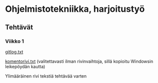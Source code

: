 # Ohjelmistotekniikka, harjoitustyö

## Tehtävät

### Viikko 1

[gitlog.txt](laskarit/viikko1/gitlog.txt)

[komentorivi.txt](laskarit/viikko1/komentorivi.txt)
(valitettavasti ilman rivinvaihtoja, sillä kopioitu Windowsin leikepöydän kautta)

Ylimääräinen rivi tekstiä tehtävää varten
